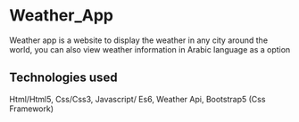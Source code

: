# Weather_App
Weather app is a website to display the weather in any city around the world, you can also view weather information in Arabic language as a option

## Technologies used
 Html/Html5, Css/Css3, Javascript/ Es6, Weather Api, Bootstrap5 (Css Framework)

